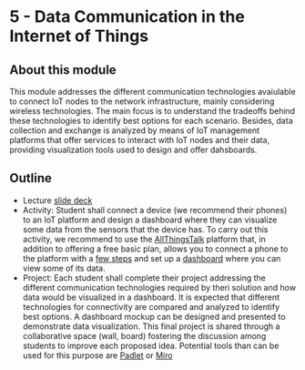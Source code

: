 # 5 - Data Communication in the Internet of Things

## About this module
This module addresses the different communication technologies avaiulable to connect IoT nodes to the network infrastructure, mainly considering wireless technologies. The main focus is to understand the tradeoffs behind these technologies to identify best options for each scenario. Besides, data collection and exchange is analyzed by means of IoT management platforms that offer services to interact with IoT nodes and their data, providing visualization tools used to design and offer dahsboards.

## Outline
* Lecture [slide deck](https://github.com/neon-iot/iotfundamentals/blob/main/slides/5-Communication.pdf) 
* Activity: Student shall connect a device (we recommend their phones) to an IoT platform and design a dashboard where they can visualize some data from the sensors that the device has. To carry out this activity, we recommend to use the [AllThingsTalk](https://www.allthingstalk.com) platform that, in addition to offering a free basic plan, allows you to connect a phone to the platform with a [few steps](https://www.allthingstalk.com/faq/try-our-iot-platform-with-your-smartphone-as-an-iot-device) and set up a [dashboard](https://www.allthingstalk.com/faq/smartphone-demo-in-also-iot-platform) where you can view some of its data. 
* Project: Each student shall complete their project addressing the different communication technologies required by theri solution and how data would be visualized in a dashboard. It is expected that different technologies for connectivity are compared and analyzed to identify best options. A dashboard mockup can be designed and presented to demonstrate data visualization. This final project is shared through a collaborative space (wall, board) fostering the discussion among students to improve each proposed idea. Potential tools than can be used for this purpose are [Padlet](https://padlet.com) or [Miro](https://miro.com)

